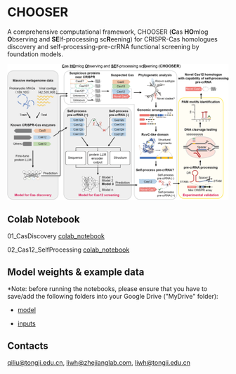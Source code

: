 # CHOOSER
A comprehensive computational framework, CHOOSER (**C**as **HO**mlog **O**bserving and **SE**lf-processing sc**R**eening) for CRISPR-Cas homologues discovery and self-processing-pre-crRNA functional screening by foundation models.

![Schematic diagram of the CHOOSER pipeline for identifying and functional screening of CRISPR-Cas systems with self-processing pre-crRNA capability](Figure_1.png)

## Colab Notebook

01_CasDiscovery [colab_notebook](https://colab.research.google.com/drive/1oxa1YrmgCe5ok7GwWCuHwGoZ1M_Otikr?usp=sharing)

02_Cas12_SelfProcessing [colab_notebook](https://colab.research.google.com/drive/1D5_Qffq-EUZYQk_tTKMftCv9wvxSh2Kz?usp=sharing)

## Model weights & example data

*Note: before running the notebooks, please ensure that you have to save/add the following folders into your Google Drive ("MyDrive" folder):

- [model](https://drive.google.com/drive/folders/1y4WKwsoBsqBb_R2Cdj0cwYiLIPnBXj01?usp=sharing)

- [inputs](https://drive.google.com/drive/folders/18GGlIEWYtJVTn2oBXMqbghyYQCLKelLg?usp=sharing)

## Contacts

qiliu@tongji.edu.cn, liwh@zhejianglab.com, liwh@tongji.edu.cn